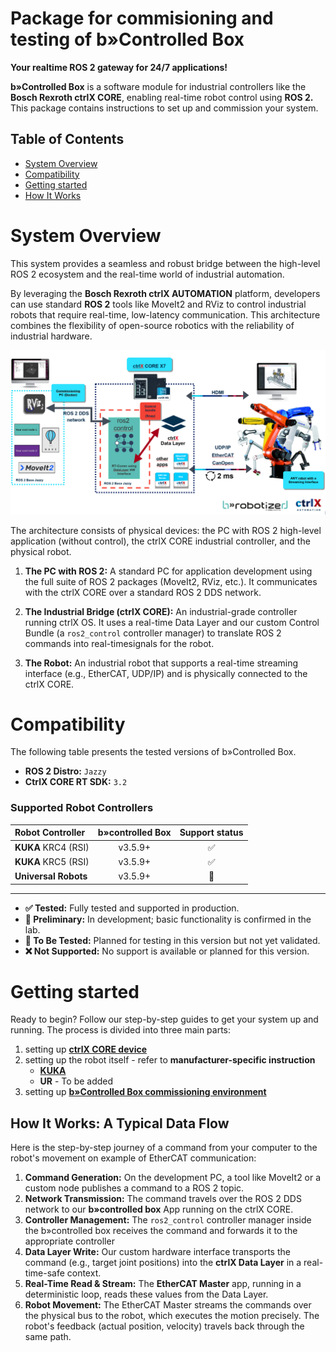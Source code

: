 # Package for commisioning and testing of b»Controlled Box

**Your realtime ROS 2 gateway for 24/7 applications!**

**b»Controlled Box** is a software module for industrial controllers like the **Bosch Rexroth ctrlX CORE**, enabling real-time robot control using **ROS 2.** This package contains instructions to set up and commission your system.

## Table of Contents

- [System Overview](#system-overview)
- [Compatibility](#compatibility)
- [Getting started](#getting-started)
- [How It Works](#how-it-works-a-typical-data-flow)


# System Overview

This system provides a seamless and robust bridge between the high-level ROS 2 ecosystem and the real-time world of industrial automation.

By leveraging the **Bosch Rexroth ctrlX AUTOMATION** platform, developers can use standard **ROS 2** tools like MoveIt2 and RViz to control industrial robots that require real-time, low-latency communication. This architecture combines the flexibility of open-source robotics with the reliability of industrial hardware.

![system architecture](docs/assets/architecture.png)

The architecture consists of physical devices: the PC with ROS 2 high-level application (without control), the ctrlX CORE industrial controller, and the physical robot.

1. **The PC with ROS 2:** A standard PC for application development using the full suite of ROS 2 packages (MoveIt2, RViz, etc.). It communicates with the ctrlX CORE over a standard ROS 2 DDS network.

2. **The Industrial Bridge (ctrlX CORE):** An industrial-grade controller running ctrlX OS. It uses a real-time Data Layer and our custom Control Bundle (a `ros2_control` controller manager) to translate ROS 2 commands into real-timesignals for the robot.

3. **The Robot:** An industrial robot that supports a real-time streaming interface (e.g., EtherCAT, UDP/IP) and is physically connected to the ctrlX CORE.


# Compatibility

The following table presents the tested versions of b»Controlled Box.

* **ROS 2 Distro:** `Jazzy`
* **CtrlX CORE RT SDK:** `3.2`

### Supported Robot Controllers

| Robot Controller           | b»controlled Box   | Support status |
| :------------------------- | :---------------:  | :------------: |
| **KUKA** KRC4 (RSI)        | v3.5.9+            |       ✅       |
| **KUKA** KRC5 (RSI)        | v3.5.9+            |       ✅       |
| **Universal Robots**       | v3.5.9+            |       🚧       |
---

* **✅ Tested:** Fully tested and supported in production.
* **🔬 Preliminary:** In development; basic functionality is confirmed in the lab.
* **🚧 To Be Tested:** Planned for testing in this version but not yet validated.
* **❌ Not Supported:** No support is available or planned for this version.

# Getting started

Ready to begin? Follow our step-by-step guides to get your system up and running.
The process is divided into three main parts:

1. setting up [**ctrlX CORE device**](docs/SETUP_CTRLX.md)
2. setting up the robot itself - refer to **manufacturer-specific instruction**
     * [**KUKA**](docs/supported_robots/KUKA.md)
     * **UR** - To be added
3. setting up [**b»Controlled Box commissioning environment**](docs/SETUP_COMMMISSIONING.md)

## How It Works: A Typical Data Flow

Here is the step-by-step journey of a command from your computer to the robot's movement on example of EtherCAT communication:

1.  **Command Generation:** On the development PC, a tool like MoveIt2 or a custom node publishes a command to a ROS 2 topic.
2.  **Network Transmission:** The command travels over the ROS 2 DDS network to our **b»controlled box** App running on the ctrlX CORE.
3.  **Controller Management:** The `ros2_control` controller manager inside the b»controlled box receives the command and forwards it to the appropriate controller
4.  **Data Layer Write:** Our custom hardware interface transports the command (e.g., target joint positions) into the **ctrlX Data Layer** in a real-time-safe context.
5.  **Real-Time Read & Stream:** The **EtherCAT Master** app, running in a deterministic loop, reads these values from the Data Layer.
6.  **Robot Movement:** The EtherCAT Master streams the commands over the physical bus to the robot, which executes the motion precisely. The robot's feedback (actual position, velocity) travels back through the same path.
